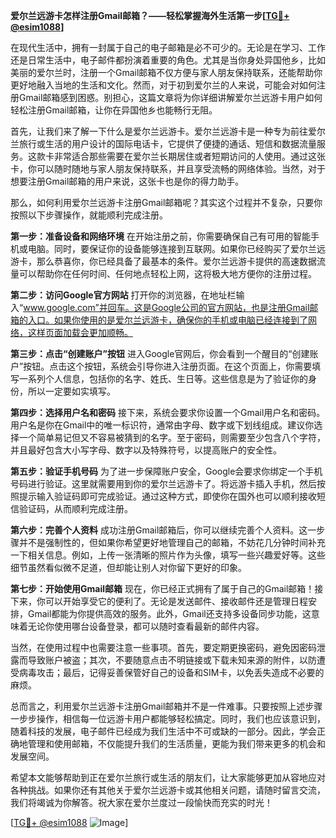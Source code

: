 **爱尔兰远游卡怎样注册Gmail邮箱？——轻松掌握海外生活第一步[[TG💪+ @esim1088](https://t.me/s/esim1088)]**

在现代生活中，拥有一封属于自己的电子邮箱是必不可少的。无论是在学习、工作还是日常生活中，电子邮件都扮演着重要的角色。尤其是当你身处异国他乡，比如美丽的爱尔兰时，注册一个Gmail邮箱不仅方便与家人朋友保持联系，还能帮助你更好地融入当地的生活和文化。然而，对于初到爱尔兰的人来说，可能会对如何注册Gmail邮箱感到困惑。别担心，这篇文章将为你详细讲解爱尔兰远游卡用户如何轻松注册Gmail邮箱，让你在异国他乡也能畅行无阻。

首先，让我们来了解一下什么是爱尔兰远游卡。爱尔兰远游卡是一种专为前往爱尔兰旅行或生活的用户设计的国际电话卡，它提供了便捷的通话、短信和数据流量服务。这款卡非常适合那些需要在爱尔兰长期居住或者短期访问的人使用。通过这张卡，你可以随时随地与家人朋友保持联系，并且享受流畅的网络体验。当然，对于想要注册Gmail邮箱的用户来说，这张卡也是你的得力助手。

那么，如何利用爱尔兰远游卡注册Gmail邮箱呢？其实这个过程并不复杂，只要你按照以下步骤操作，就能顺利完成注册。

**第一步：准备设备和网络环境**
在开始注册之前，你需要确保自己有可用的智能手机或电脑。同时，要保证你的设备能够连接到互联网。如果你已经购买了爱尔兰远游卡，那么恭喜你，你已经具备了最基本的条件。爱尔兰远游卡提供的高速数据流量可以帮助你在任何时间、任何地点轻松上网，这将极大地方便你的注册过程。

**第二步：访问Google官方网站**
打开你的浏览器，在地址栏输入“www.google.com”并回车。这是Google公司的官方网站，也是注册Gmail邮箱的入口。如果你使用的是爱尔兰远游卡，确保你的手机或电脑已经连接到了网络，这样页面加载会更加顺畅。

**第三步：点击“创建账户”按钮**
进入Google官网后，你会看到一个醒目的“创建账户”按钮。点击这个按钮，系统会引导你进入注册页面。在这个页面上，你需要填写一系列个人信息，包括你的名字、姓氏、生日等。这些信息是为了验证你的身份，所以一定要如实填写。

**第四步：选择用户名和密码**
接下来，系统会要求你设置一个Gmail用户名和密码。用户名是你在Gmail中的唯一标识符，通常由字母、数字或下划线组成。建议你选择一个简单易记但又不容易被猜到的名字。至于密码，则需要至少包含八个字符，并且最好包含大小写字母、数字以及特殊符号，以提高账户的安全性。

**第五步：验证手机号码**
为了进一步保障账户安全，Google会要求你绑定一个手机号码进行验证。这里就需要用到你的爱尔兰远游卡了。将远游卡插入手机，然后按照提示输入验证码即可完成验证。通过这种方式，即使你在国外也可以顺利接收短信验证码，从而顺利完成注册。

**第六步：完善个人资料**
成功注册Gmail邮箱后，你可以继续完善个人资料。这一步骤并不是强制性的，但如果你希望更好地管理自己的邮箱，不妨花几分钟时间补充一下相关信息。例如，上传一张清晰的照片作为头像，填写一些兴趣爱好等。这些细节虽然看似微不足道，但却能让别人对你留下更好的印象。

**第七步：开始使用Gmail邮箱**
现在，你已经正式拥有了属于自己的Gmail邮箱！接下来，你可以开始享受它的便利了。无论是发送邮件、接收邮件还是管理日程安排，Gmail都能为你提供高效的服务。此外，Gmail还支持多设备同步功能，这意味着无论你使用哪台设备登录，都可以随时查看最新的邮件内容。

当然，在使用过程中也需要注意一些事项。首先，要定期更换密码，避免因密码泄露而导致账户被盗；其次，不要随意点击不明链接或下载未知来源的附件，以防遭受病毒攻击；最后，记得妥善保管好自己的设备和SIM卡，以免丢失造成不必要的麻烦。

总而言之，利用爱尔兰远游卡注册Gmail邮箱并不是一件难事。只要按照上述步骤一步步操作，相信每一位远游卡用户都能够轻松搞定。同时，我们也应该意识到，随着科技的发展，电子邮件已经成为我们生活中不可或缺的一部分。因此，学会正确地管理和使用邮箱，不仅能提升我们的生活质量，更能为我们带来更多的机会和发展空间。

希望本文能够帮助到正在爱尔兰旅行或生活的朋友们，让大家能够更加从容地应对各种挑战。如果你还有其他关于爱尔兰远游卡或其他相关问题，请随时留言交流，我们将竭诚为你解答。祝大家在爱尔兰度过一段愉快而充实的时光！

[[TG💪+ @esim1088](https://t.me/s/esim1088) ![Image](https://i.postimg.cc/4NQfJmqS/Snipaste-2025-05-13-00-14-12.png)]